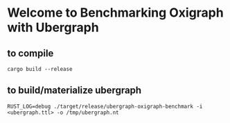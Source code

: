 # Welcome to Benchmarking Oxigraph with Ubergraph

## to compile

```shell
cargo build --release
```

## to build/materialize ubergraph

```shell
RUST_LOG=debug ./target/release/ubergraph-oxigraph-benchmark -i <ubergraph.ttl> -o /tmp/ubergraph.nt
```

